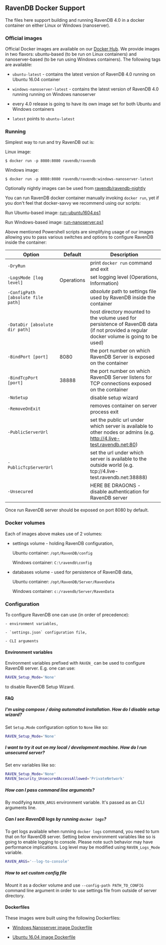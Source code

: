## RavenDB Docker Support

The files here support building and running RavenDB 4.0 in a docker container on either Linux or Windows (nanoserver).

### Official images

 Official Docker images are available on our [Docker Hub](https://hub.docker.com/r/ravendb/ravendb/). We provide images in two flavors: ubuntu-based (to be run on Linux containers) and nanoserver-based (to be run using Windows containers). The following tags are available:

- `ubuntu-latest` - contains the latest version of RavenDB 4.0 running on Ubuntu 16.04 container

- `windows-nanoserver-latest` - contains the latest version of RavenDB 4.0 running running on Windows nanoserver

- every 4.0 release is going to have its own image set for both Ubuntu and Windows containers

- `latest` points to `ubuntu-latest`

### Running

Simplest way to run and try RavenDB out is:

Linux image:
```
$ docker run -p 8080:8080 ravendb/ravendb
```

Windows image:
```
$ docker run -p 8080:8080 ravendb/ravendb:windows-nanoserver-latest
```

Optionally nightly images can be used from [ravendb/ravendb-nightly](https://hub.docker.com/r/ravendb/ravendb-nightly/)

You can run RavenDB docker container manually invoking `docker run`, yet if you don't feel that docker-savvy we recommend using our scripts:

Run Ubuntu-based image: [run-ubuntu1604.ps1](https://github.com/ravendb/ravendb/blob/v4.0/docker/run-ubuntu1604.ps1)

Run Windows-based image: [run-nanoserver.ps1](https://github.com/ravendb/ravendb/blob/v4.0/docker/run-nanoserver.ps1)

Above mentioned Powershell scripts are simplifying usage of our images allowing you to pass various switches and options to configure RavenDB inside the container:

|Option|Default|Description|
|------|-------|-----------|
|`-DryRun`| | print `docker run` command and exit |
|`-LogsMode [log level]`| Operations | set logging level (Operations, Information) |
|`-ConfigPath [absolute file path]` | | *absolute* path to settings file used by RavenDB inside the container |
| `-DataDir [absolute dir path]` || host directory mounted to the volume used for persistence of RavenDB data (if not provided a regular docker volume is going to be used) |
| `-BindPort [port]` | 8080 | the port number on which RavenDB Server is exposed on the container |
| `-BindTcpPort [port]` | 38888 | the port number on which RavenDB Server listens for TCP connections exposed on the container |
| `-NoSetup` | | disable setup wizard |
| `-RemoveOnExit` || removes container on server process exit |
| `-PublicServerUrl` || set the public url under which server is available to other nodes or admins (e.g. http://4.live-test.ravendb.net:80)
| `-PublicTcpServerUrl` || set the url under which server is available to the outside world (e.g. tcp://4.live-test.ravendb.net:38888) |
| `-Unsecured` | | HERE BE DRAGONS - disable authentication for RavenDB server |

Once run RavenDB server should be exposed on port 8080 by default.

### Docker volumes

Each of images above makes use of 2 volumes:

- settings volume - holding RavenDB configuration,

    Ubuntu container: `/opt/RavenDB/config`

    Windows container: `C:\ravendb\config`

- databases volume - used for persistence of RavenDB data,

    Ubuntu container: `/opt/RavenDB/Server/RavenData`

    Windows container: `c:/ravendb/Server/RavenData`

### Configuration

To configure RavenDB one can use (in order of precedence):

    - environment variables, 

    - `settings.json` configuration file, 

    - CLI arguments

#### Environment variables

Environment variables prefixed with `RAVEN_` can be used to configure RavenDB server. E.g. one can use:
```bash
RAVEN_Setup_Mode='None'
```
to disable RavenDB Setup Wizard.

#### FAQ

##### I'm using compose / doing automated installation. How do I disable setup wizard?
    
Set `Setup.Mode` configuration option to `None` like so:
```bash
RAVEN_Setup_Mode='None'
```

##### I want to try it out on my local / development machine. How do I run unsecured server?

Set env variables like so:
```bash
RAVEN_Setup_Mode='None'
RAVEN_Security_UnsecuredAccessAllowed='PrivateNetwork'
```

##### How can I pass command line arguments?

By modifying `RAVEN_ARGS` environment variable. It's passed as an CLI arguments line.

##### Can I see RavenDB logs by running `docker logs`?

To get logs available when running `docker logs` command, you need to turn that on for RavenDB server. Setting below environment variables like so is going to enable logging to console. Please note such behavior may have performance implications. Log level may be modified using `RAVEN_Logs_Mode` variable. 

```bash
RAVEN_ARGS='--log-to-console'
```

##### How to set custom config file

Mount it as a docker volume and use `--config-path PATH_TO_CONFIG` command line argument in order to use settings file from outside of server directory.

#### Dockerfiles

These images were built using the following Dockerfiles:

- [Windows Nanoserver image Dockerfile](https://github.com/ravendb/ravendb/blob/v4.0/docker/ravendb-nanoserver/Dockerfile)

- [Ubuntu 16.04 image Dockerfile](https://github.com/ravendb/ravendb/blob/v4.0/docker/ravendb-ubuntu1604/Dockerfile)

